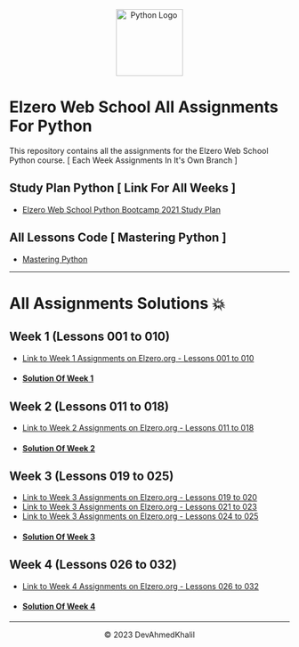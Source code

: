 <div align="center">
  <img src="https://upload.wikimedia.org/wikipedia/commons/thumb/c/cf/Python_logo_51.svg/750px-Python_logo_51.svg.png?20210510195343" alt="Python Logo" width="120" height="120">
</div>


# Elzero Web School All Assignments For Python

This repository contains all the assignments for the Elzero Web School Python course. [ Each Week Assignments In It's Own Branch ]

## Study Plan Python [ Link For All Weeks ]

- [Elzero Web School Python Bootcamp 2021 Study Plan](https://elzero.org/study/mastering-python-study-plan/)

## All Lessons Code [ Mastering Python ]

- [ Mastering Python ](https://elzero.org/category/courses/mastering-python/)

---

# All Assignments Solutions 💥

## Week 1 (Lessons 001 to 010)

- [Link to Week 1 Assignments on Elzero.org - Lessons 001 to 010](https://elzero.org/python-assignments-lesson-from-1-to-10/)
- #### [Solution Of Week 1](https://github.com/DevAhmedKhalil/Elzero-Python-Assignments/tree/week1)

## Week 2 (Lessons 011 to 018)

- [Link to Week 2 Assignments on Elzero.org - Lessons 011 to 018](https://elzero.org/python-assignments-lesson-from-11-to-18/)
- #### [Solution Of Week 2](https://github.com/DevAhmedKhalil/Elzero-Python-Assignments/tree/week2)

## Week 3 (Lessons 019 to 025)

- [Link to Week 3 Assignments on Elzero.org - Lessons 019 to 020](https://elzero.org/python-assignments-lesson-from-19-to-20/)
- [Link to Week 3 Assignments on Elzero.org - Lessons 021 to 023](https://elzero.org/python-assignments-lesson-from-21-to-23/)
- [Link to Week 3 Assignments on Elzero.org - Lessons 024 to 025](https://elzero.org/python-assignments-lesson-from-24-to-25/)
- #### [Solution Of Week 3](https://github.com/DevAhmedKhalil/Elzero-Python-Assignments/tree/week3)

## Week 4 (Lessons 026 to 032)

- [Link to Week 4 Assignments on Elzero.org - Lessons 026 to 032](https://elzero.org/python-assignments-lesson-from-26-to-32/)
- #### [Solution Of Week 4](https://github.com/DevAhmedKhalil/Elzero-Python-Assignments/tree/week4)

---
<div align="center">
  &copy; 2023 DevAhmedKhalil
</div>
